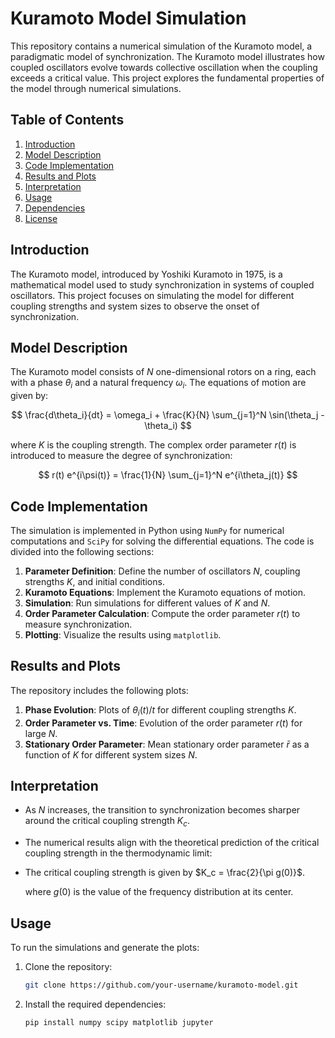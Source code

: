 # Kuramoto Model Simulation

This repository contains a numerical simulation of the Kuramoto model, a paradigmatic model of synchronization. The Kuramoto model illustrates how coupled oscillators evolve towards collective oscillation when the coupling exceeds a critical value. This project explores the fundamental properties of the model through numerical simulations.

## Table of Contents
1. [Introduction](#introduction)
2. [Model Description](#model-description)
3. [Code Implementation](#code-implementation)
4. [Results and Plots](#results-and-plots)
5. [Interpretation](#interpretation)
6. [Usage](#usage)
7. [Dependencies](#dependencies)
8. [License](#license)

## Introduction
The Kuramoto model, introduced by Yoshiki Kuramoto in 1975, is a mathematical model used to study synchronization in systems of coupled oscillators. This project focuses on simulating the model for different coupling strengths and system sizes to observe the onset of synchronization.

## Model Description
The Kuramoto model consists of $N$ one-dimensional rotors on a ring, each with a phase $\theta_i$ and a natural frequency $\omega_i$. The equations of motion are given by:

$$
\frac{d\theta_i}{dt} = \omega_i + \frac{K}{N} \sum_{j=1}^N \sin(\theta_j - \theta_i)
$$

where $K$ is the coupling strength. The complex order parameter $r(t)$ is introduced to measure the degree of synchronization:

$$
r(t) e^{i\psi(t)} = \frac{1}{N} \sum_{j=1}^N e^{i\theta_j(t)}
$$

## Code Implementation
The simulation is implemented in Python using `NumPy` for numerical computations and `SciPy` for solving the differential equations. The code is divided into the following sections:
1. **Parameter Definition**: Define the number of oscillators $N$, coupling strengths $K$, and initial conditions.
2. **Kuramoto Equations**: Implement the Kuramoto equations of motion.
3. **Simulation**: Run simulations for different values of $K$ and $N$.
4. **Order Parameter Calculation**: Compute the order parameter $r(t)$ to measure synchronization.
5. **Plotting**: Visualize the results using `matplotlib`.

## Results and Plots
The repository includes the following plots:
1. **Phase Evolution**: Plots of $\theta_i(t)/t$ for different coupling strengths $K$.
2. **Order Parameter vs. Time**: Evolution of the order parameter $r(t)$ for large $N$.
3. **Stationary Order Parameter**: Mean stationary order parameter $\bar{r}$ as a function of $K$ for different system sizes $N$.

## Interpretation
- As $N$ increases, the transition to synchronization becomes sharper around the critical coupling strength $K_c$.
- The numerical results align with the theoretical prediction of the critical coupling strength in the thermodynamic limit:
- 
  The critical coupling strength is given by $K_c = \frac{2}{\pi g(0)}$.
  
  where $g(0)$ is the value of the frequency distribution at its center.

## Usage
To run the simulations and generate the plots:
1. Clone the repository:
   ```bash
   git clone https://github.com/your-username/kuramoto-model.git

2. Install the required dependencies:
   ```bash
   pip install numpy scipy matplotlib jupyter

